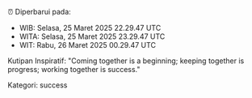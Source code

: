 ⏰ Diperbarui pada:
- WIB: Selasa, 25 Maret 2025 22.29.47 UTC
- WITA: Selasa, 25 Maret 2025 23.29.47 UTC
- WIT: Rabu, 26 Maret 2025 00.29.47 UTC

Kutipan Inspiratif:
"Coming together is a beginning; keeping together is progress; working together is success."


Kategori: success

